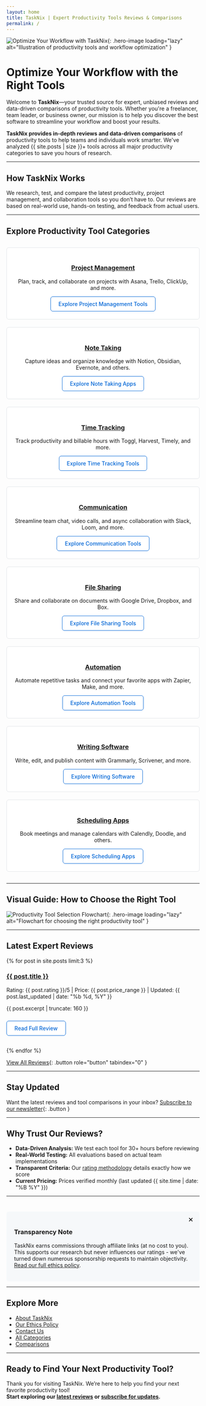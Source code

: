 ```yaml
---
layout: home
title: TaskNix | Expert Productivity Tools Reviews & Comparisons
permalink: /
---
```


![Optimize Your Workflow with TaskNix](/images/hero-productivity-tools.jpg){: .hero-image loading="lazy" alt="Illustration of productivity tools and workflow optimization" }

# Optimize Your Workflow with the Right Tools

Welcome to **TaskNix**—your trusted source for expert, unbiased reviews and data-driven comparisons of productivity tools. Whether you're a freelancer, team leader, or business owner, our mission is to help you discover the best software to streamline your workflow and boost your results.

**TaskNix provides in-depth reviews and data-driven comparisons** of productivity tools to help teams and individuals work smarter. We've analyzed {{ site.posts | size }}+ tools across all major productivity categories to save you hours of research.

---

## How TaskNix Works

We research, test, and compare the latest productivity, project management, and collaboration tools so you don’t have to. Our reviews are based on real-world use, hands-on testing, and feedback from actual users.

---

## Explore Productivity Tool Categories

<div class="category-grid">
  <div class="category-card">
    <h3><a href="{{ '/pages/project-management' | relative_url }}">Project Management</a></h3>
    <p>Plan, track, and collaborate on projects with Asana, Trello, ClickUp, and more.</p>
    <a href="{{ '/pages/project-management' | relative_url }}" class="button secondary" role="button" tabindex="0">Explore Project Management Tools</a>
  </div>
  <div class="category-card">
    <h3><a href="{{ '/pages/note-taking' | relative_url }}">Note Taking</a></h3>
    <p>Capture ideas and organize knowledge with Notion, Obsidian, Evernote, and others.</p>
    <a href="{{ '/pages/note-taking' | relative_url }}" class="button secondary" role="button" tabindex="0">Explore Note Taking Apps</a>
  </div>
  <div class="category-card">
    <h3><a href="{{ '/pages/time-tracking' | relative_url }}">Time Tracking</a></h3>
    <p>Track productivity and billable hours with Toggl, Harvest, Timely, and more.</p>
    <a href="{{ '/pages/time-tracking' | relative_url }}" class="button secondary" role="button" tabindex="0">Explore Time Tracking Tools</a>
  </div>
  <div class="category-card">
    <h3><a href="{{ '/pages/communication' | relative_url }}">Communication</a></h3>
    <p>Streamline team chat, video calls, and async collaboration with Slack, Loom, and more.</p>
    <a href="{{ '/pages/communication' | relative_url }}" class="button secondary" role="button" tabindex="0">Explore Communication Tools</a>
  </div>
  <div class="category-card">
    <h3><a href="{{ '/pages/file-sharing' | relative_url }}">File Sharing</a></h3>
    <p>Share and collaborate on documents with Google Drive, Dropbox, and Box.</p>
    <a href="{{ '/pages/file-sharing' | relative_url }}" class="button secondary" role="button" tabindex="0">Explore File Sharing Tools</a>
  </div>
  <div class="category-card">
    <h3><a href="{{ '/pages/automation' | relative_url }}">Automation</a></h3>
    <p>Automate repetitive tasks and connect your favorite apps with Zapier, Make, and more.</p>
    <a href="{{ '/pages/automation' | relative_url }}" class="button secondary" role="button" tabindex="0">Explore Automation Tools</a>
  </div>
  <div class="category-card">
    <h3><a href="{{ '/pages/writing-software' | relative_url }}">Writing Software</a></h3>
    <p>Write, edit, and publish content with Grammarly, Scrivener, and more.</p>
    <a href="{{ '/pages/writing-software' | relative_url }}" class="button secondary" role="button" tabindex="0">Explore Writing Software</a>
  </div>
  <div class="category-card">
    <h3><a href="{{ '/pages/scheduling-apps' | relative_url }}">Scheduling Apps</a></h3>
    <p>Book meetings and manage calendars with Calendly, Doodle, and others.</p>
    <a href="{{ '/pages/scheduling-apps' | relative_url }}" class="button secondary" role="button" tabindex="0">Explore Scheduling Apps</a>
  </div>
</div>

---

## Visual Guide: How to Choose the Right Tool

![Productivity Tool Selection Flowchart](/images/tool-selection-flowchart.png){: .hero-image loading="lazy" alt="Flowchart for choosing the right productivity tool" }

---

## Latest Expert Reviews

{% for post in site.posts limit:3 %}
<div class="review-preview">
  <h3><a href="{{ post.url | relative_url }}">{{ post.title }}</a></h3>
  <p class="meta">Rating: {{ post.rating }}/5 | Price: {{ post.price_range }} | Updated: {{ post.last_updated | date: "%b %d, %Y" }}</p>
  <p>{{ post.excerpt | truncate: 160 }}</p>
  <a href="{{ post.url | relative_url }}" class="button secondary" role="button" tabindex="0" style="margin-top:10px;">Read Full Review</a>
</div>
{% endfor %}

[View All Reviews](/reviews){: .button role="button" tabindex="0" }

---

## Stay Updated

Want the latest reviews and tool comparisons in your inbox? [Subscribe to our newsletter](/newsletter){: .button }

---

## Why Trust Our Reviews?

- **Data-Driven Analysis:** We test each tool for 30+ hours before reviewing
- **Real-World Testing:** All evaluations based on actual team implementations
- **Transparent Criteria:** Our [rating methodology](/rating-methodology) details exactly how we score
- **Current Pricing:** Prices verified monthly (last updated {{ site.time | date: "%B %Y" }})

---

<div class="affiliate-disclosure" id="affiliate-disclosure">
  <button onclick="document.getElementById('affiliate-disclosure').style.display='none'" aria-label="Dismiss disclosure" style="float:right;background:none;border:none;font-size:1.2em;cursor:pointer;">✕</button>
  <h3>Transparency Note</h3>
  <p>TaskNix earns commissions through affiliate links (at no cost to you). This supports our research but never influences our ratings - we've turned down numerous sponsorship requests to maintain objectivity. <a href="/ethics-policy">Read our full ethics policy</a>.</p>
</div>

---

## Explore More

- [About TaskNix](/about)
- [Our Ethics Policy](/ethics-policy)
- [Contact Us](/contact)
- [All Categories](/categories)
- [Comparisons](/comparisons)

---

## Ready to Find Your Next Productivity Tool?

Thank you for visiting TaskNix. We’re here to help you find your next favorite productivity tool!  
**Start exploring our [latest reviews](/reviews) or [subscribe for updates](/newsletter).**

<style>
.category-grid {
  display: grid;
  grid-template-columns: repeat(auto-fit, minmax(260px, 1fr));
  gap: 20px;
  margin: 30px 0;
}
.category-card {
  border: 1px solid #e1e4e8;
  padding: 20px;
  border-radius: 6px;
  text-align: center;
  background: #fff;
}
.category-icon {
  font-size: 2rem;
  display: block;
  margin-bottom: 10px;
}
.review-preview {
  margin-bottom: 30px;
}
.button {
  display: inline-block;
  padding: 10px 20px;
  background: #0366d6;
  color: white;
  border-radius: 6px;
  text-decoration: none;
  font-weight: 500;
  cursor: pointer;
}
.button.secondary {
  background: #fff;
  color: #0366d6;
  border: 1px solid #0366d6;
}
.affiliate-disclosure {
  background: #f6f8fa;
  padding: 20px;
  border-radius: 6px;
  margin-top: 40px;
  position: relative;
}
.affiliate-disclosure button {
  position: absolute;
  top: 10px;
  right: 10px;
}
.hero-image {
  width: 100%;
  height: auto;
  margin-bottom: 40px;
}
@media (max-width: 600px) {
  .category-grid {
    grid-template-columns: 1fr;
    gap: 10px;
  }
  .button {
    width: 100%;
    text-align: center;
  }
}
</style>